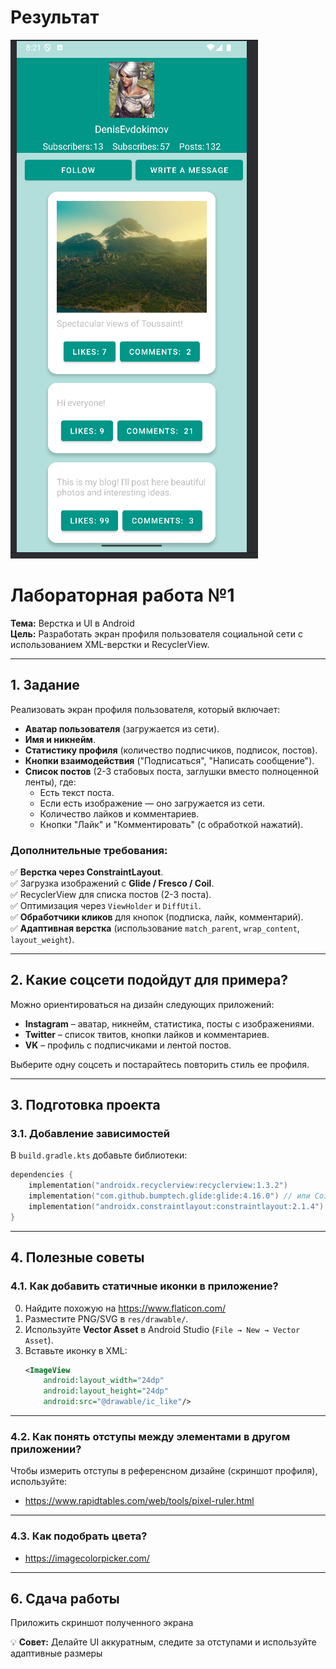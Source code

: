 # Результат

![My app view](result/img.png)

# **Лабораторная работа №1**  
**Тема:** Верстка и UI в Android  
**Цель:** Разработать экран профиля пользователя социальной сети с использованием XML-верстки и RecyclerView.  

---

## **1. Задание**  
Реализовать экран профиля пользователя, который включает:  

- **Аватар пользователя** (загружается из сети).  
- **Имя и никнейм**.  
- **Статистику профиля** (количество подписчиков, подписок, постов).  
- **Кнопки взаимодействия** ("Подписаться", "Написать сообщение").  
- **Список постов** (2-3 стабовых поста, заглушки вместо полноценной ленты), где:  
  - Есть текст поста.  
  - Если есть изображение — оно загружается из сети.  
  - Количество лайков и комментариев.  
  - Кнопки "Лайк" и "Комментировать" (с обработкой нажатий).  

### **Дополнительные требования:**  
✅ **Верстка через ConstraintLayout**.  
✅ Загрузка изображений с **Glide / Fresco / Coil**.  
✅ RecyclerView для списка постов (2-3 поста).  
✅ Оптимизация через `ViewHolder` и `DiffUtil`.  
✅ **Обработчики кликов** для кнопок (подписка, лайк, комментарий).  
✅ **Адаптивная верстка** (использование `match_parent`, `wrap_content`, `layout_weight`).  

---

## **2. Какие соцсети подойдут для примера?**  
Можно ориентироваться на дизайн следующих приложений:  
- **Instagram** – аватар, никнейм, статистика, посты с изображениями.  
- **Twitter** – список твитов, кнопки лайков и комментариев.  
- **VK** – профиль с подписчиками и лентой постов.  

Выберите одну соцсеть и постарайтесь повторить стиль ее профиля.  

---

## **3. Подготовка проекта**  

### **3.1. Добавление зависимостей**  
В `build.gradle.kts` добавьте библиотеки:  
```kotlin
dependencies {
    implementation("androidx.recyclerview:recyclerview:1.3.2")
    implementation("com.github.bumptech.glide:glide:4.16.0") // или Coil/Fresco
    implementation("androidx.constraintlayout:constraintlayout:2.1.4")
}
```

---

## **4. Полезные советы**  

### **4.1. Как добавить статичные иконки в приложение?**  
0. Найдите похожую на https://www.flaticon.com/  
1. Разместите PNG/SVG в `res/drawable/`.  
2. Используйте **Vector Asset** в Android Studio (`File → New → Vector Asset`).  
3. Вставьте иконку в XML:  
   ```xml
   <ImageView
       android:layout_width="24dp"
       android:layout_height="24dp"
       android:src="@drawable/ic_like"/>
   ```

---

### **4.2. Как понять отступы между элементами в другом приложении?**  
Чтобы измерить отступы в референсном дизайне (скриншот профиля), используйте:  
- https://www.rapidtables.com/web/tools/pixel-ruler.html

---

### **4.3. Как подобрать цвета?**  
- https://imagecolorpicker.com/  

---

## **6. Сдача работы**  
Приложить скриншот полученного экрана

💡 **Совет:** Делайте UI аккуратным, следите за отступами и используйте адаптивные размеры
